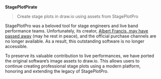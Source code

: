 **StagePlotPirate**

>  Create stage plots in draw.io using assets from StagePlotPro



StagePlotPro was a beloved tool for stage engineers and live band performance teams. Unfortunately, its creator, [Albert Francis, may have passed away](https://www.reddit.com/r/livesound/comments/1700war/is_stageplotpro_dead/) (may he rest in peace), and the official purchase channels are no longer available. As a result, this outstanding software is no longer accessible.



To preserve its valuable contribution to live performances, we have ported the original software’s image assets to draw.io. This allows users to continue creating professional stage plots using a modern platform, honoring and extending the legacy of StagePlotPro.